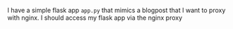 I have a simple flask app `app.py` that mimics a blogpost that I want to proxy with nginx.
I should access my flask app via the nginx proxy
